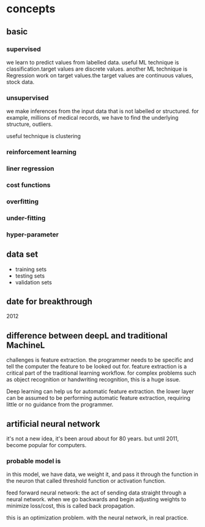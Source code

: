 # concepts

## basic

### supervised
we learn to predict values from labelled data.
useful ML technique is classification.target values are discrete values.
another ML technique is Regression work on target values.the target values are continuous values, stock data.

### unsupervised
we make inferences from the input data that is not labelled or structured.
for example, millions of medical records, 
we have to find the underlying structure, outliers.

useful technique is clustering 
### reinforcement learning

### liner regression

### cost functions

### overfitting

### under-fitting

### hyper-parameter

## data set
* training sets
* testing sets
* validation sets

## date for breakthrough
2012

## difference between deepL and traditional MachineL
challenges is feature extraction.
the programmer needs to be specific and tell the computer the feature to be looked out for.
feature extraction is a critical part of the traditional learning workflow.
for complex problems such as object recognition or handwriting recognition, this is a huge issue.

Deep learning can help us for automatic feature extraction.
the lower layer can be assumed to be performing automatic feature extraction, requiring little or no guidance
from the programmer.

## artificial neural network
it's not a new idea, it's been aroud about for 80 years.
but until 2011, become popular for computers.

### probable model is 
in this model, we have data, we weight it, and pass it through the function in the neuron that called
threshold function or activation function.

feed forward neural network: the act of sending data straight through a neural network.
when we go backwards and begin adjusting weights to minimize loss/cost, this is called back propagation.

this is an optimization problem. with the neural network, in real practice.


